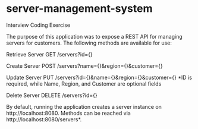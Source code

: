 # server-management-system
Interview Coding Exercise

The purpose of this application was to expose a REST API for managing servers for customers.  The following methods are available for use:

Retrieve Server
GET /servers?id={}

Create Server
POST /servers?name={}&region={}&customer={}

Update Server
PUT /servers?id={}&name={}&region={}&customer={}
*ID is required, while Name, Region, and Customer are optional fields

Delete Server
DELETE /servers?id={}

By default, running the application creates a server instance on http://localhost:8080.  Methods can be reached via http://localhost:8080/servers*.

